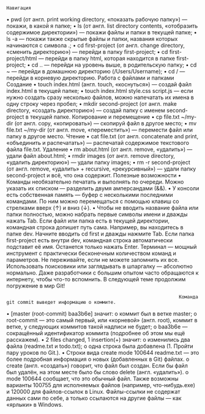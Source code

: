                                                                                Навигация
• pwd (от англ. print working directory, «показать рабочую папку») — покажи, в какой я папке;
• ls (от англ. list directory contents, «отобразить содержимое директории») — покажи файлы и папки в текущей папке;
• ls -a — покажи также скрытые файлы и папки, названия которых начинаются с символа .;
• cd first-project (от англ. change directory, «сменить директорию») — перейди в папку first-project;
• cd first-project/html — перейди в папку html, которая находится в папке first-project;
• cd .. — перейди на уровень выше, в родительскую папку;
• cd ~ — перейди в домашнюю директорию (/Users/Username);
• cd / — перейди в корневую директорию.
                                                                        Работа с файлами и папками
                                                                                Создание
• touch index.html (англ. touch, «коснуться») — создай файл index.html в текущей папке;
• touch index.html style.css script.js — если нужно создать сразу несколько файлов, можно напечатать их имена в одну строку через пробел;
• mkdir second-project (от англ. make directory, «создать директорию») — создай папку с именем second-project в текущей папке.
                                                                        Копирование и перемещение
• cp file.txt ~/my-dir (от англ. copy, «копировать») — скопируй файл в другое место;
• mv file.txt ~/my-dir (от англ. move, «переместить») — перемести файл или папку в другое место.
                                                                                   Чтение
• cat file.txt (от англ. concatenate and print, «объединить и распечатать») — распечатай содержимое текстового файла file.txt.
                                                                                   Удаление
• rm about.html (от англ. remove, «удалить») — удали файл about.html;
• rmdir images (от англ. remove directory, «удалить директорию») — удали папку images;
• rm -r second-project (от англ. remove, «удалить» + recursive, «рекурсивный») — удали папку second-project и всё, что она содержит.
                                                                              Полезные возможности
• Команды необязательно печатать и выполнять по очереди. Можно указать их списком — разделить двумя амперсандами (&&).
• У консоли есть собственная память — буфер с несколькими последними командами. По ним можно перемещаться с помощью клавиш со стрелками вверх (↑) и вниз (↓).
• Чтобы не вводить название файла или папки полностью, можно набрать первые символы имени и дважды нажать Tab. Если файл или папка есть в текущей директории, командная строка допишет путь сама. 
    Например, вы находитесь в папке dev. Начните вводить cd first и дважды нажмите Tab. Если папка first-project есть внутри dev, командная строка автоматически подставит её имя. Останется только нажать Enter. 
Терминал — мощный инструмент с практически бесконечным количеством команд и параметров. Не переживайте, если не можете запомнить их все. Использовать поисковики или заглядывать в шпаргалку — абсолютно нормально. Даже разработчики с большим опытом часто обращаются к интернету, чтобы что-то вспомнить. В следующей теме продолжим погружение в мир Git!
 
                                                                   Команда git commit выведет информацию о коммите.
• [master (root-commit) baa3b6e] значит: 
o коммит был в ветке master;
o root-commit — это самый первый, или «корневой» (англ. root), коммит в ветке, у следующих коммитов такой надписи не будет;
o baa3b6e — сокращённый идентификатор коммита (подробнее об этом мы ещё расскажем).
• 2 files changed, 1 insertion(+) значит: 
o изменились два файла (readme.txt и todo.txt);
o одна строка была добавлена (1. Пройти пару уроков по Git.).
• Строки вида create mode 100644 readme.txt — это более подробная информация о новых (добавленных в Git) файлах. 
o create (англ. «создать») говорит, что файл был создан. Если бы файл был удалён, на этом месте было бы слово delete (англ. «удалить»).
o mode 100644 сообщает, что это обычный файл. Также возможны варианты 100755 для исполняемых файлов (например, что-нибудь.exe) и 120000 для файлов-ссылок в Linux. Файлы-ссылки не содержат данных сами по себе, а только ссылаются на другие файлы — как «ярлыки» в Windows.

